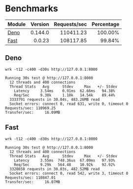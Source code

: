 # Benchmarks

| Module                                                                      | Version | Requests/sec | Percentage |
| --------------------------------------------------------------------------- | ------: | -----------: | ---------: |
| [Deno](https://github.com/danteissaias/fast/blob/0.0.21/benchmarks/deno.ts) | 0.144.0 |    110411.23 |    100.00% |
| [Fast](https://github.com/danteissaias/fast/blob/0.0.21/benchmarks/fast.ts) |  0.0.23 |    108117.85 |     99.84% |

## Deno

```
wrk -t12 -c400 -d30s http://127.0.0.1:8000
```

```
Running 30s test @ http://127.0.0.1:8000
  12 threads and 400 connections
  Thread Stats   Avg      Stdev     Max   +/- Stdev
    Latency     3.54ms    0.91ms  62.66ms   94.38%
    Req/Sec     9.30k     1.10k   14.54k    89.44%
  3333791 requests in 30.04s, 483.26MB read
  Socket errors: connect 0, read 631, write 0, timeout 0
Requests/sec: 110969.25
Transfer/sec:     16.09MB
```

## Fast

```
wrk -t12 -c400 -d30s http://127.0.0.1:8000
```

```
Running 30s test @ http://127.0.0.1:8000
  12 threads and 400 connections
  Thread Stats   Avg      Stdev     Max   +/- Stdev
    Latency     3.55ms  748.36us  67.09ms   97.93%
    Req/Sec     9.29k   564.48    10.92k    92.92%
  3328650 requests in 30.03s, 482.52MB read
  Socket errors: connect 0, read 542, write 3, timeout 0
Requests/sec: 110847.01
Transfer/sec:     16.07MB
```
